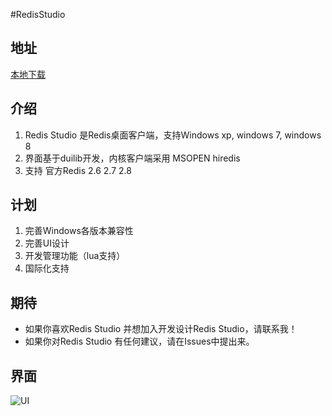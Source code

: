 #RedisStudio

## 地址
[本地下载](https://github.com/cinience/RedisStudio/releases)  
  
## 介绍
1. Redis Studio 是Redis桌面客户端，支持Windows xp, windows 7, windows 8
2. 界面基于duilib开发，内核客户端采用 MSOPEN hiredis
3. 支持 官方Redis 2.6 2.7 2.8 

## 计划
1. 完善Windows各版本兼容性
2. 完善UI设计
3. 开发管理功能（lua支持）
4. 国际化支持

## 期待
* 如果你喜欢Redis Studio 并想加入开发设计Redis Studio，请联系我！
* 如果你对Redis Studio 有任何建议，请在Issues中提出来。

## 界面

![UI](https://raw.githubusercontent.com/cinience/RedisStudio/master/package/redis.png "RedisStudio UI")
